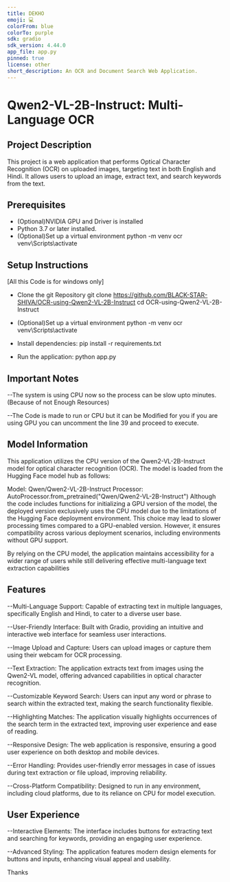 ```yaml
---
title: DEKHO
emoji: 💻
colorFrom: blue
colorTo: purple
sdk: gradio
sdk_version: 4.44.0
app_file: app.py
pinned: true
license: other
short_description: An OCR and Document Search Web Application.
---
```


# Qwen2-VL-2B-Instruct: Multi-Language OCR

## Project Description

This project is a web application that performs Optical Character Recognition (OCR) on uploaded images, targeting text in both English and Hindi. 
It allows users to upload an image, extract text, and search keywords from the text.

## Prerequisites
- (Optional)NVIDIA GPU and Driver is installed
- Python 3.7 or later installed. 
- (Optional)Set up a virtual environment
     python -m venv ocr
     venv\Scripts\activate  

## Setup Instructions
[All this Code is for windows only]

-  Clone the git Repository
     git clone https://github.com/BLACK-STAR-SHIVA/OCR-using-Qwen2-VL-2B-Instruct
     cd OCR-using-Qwen2-VL-2B-Instruct

- (Optional)Set up a virtual environment
     python -m venv ocr
     venv\Scripts\activate

- Install dependencies:
     pip install -r requirements.txt

- Run the application:
     python app.py

## Important Notes
--The system is using CPU now so the process can be slow upto minutes.(Because of not Enough Resources)

--The Code is made to run or CPU but it can be Modified for you if you are using GPU 
  you can uncomment the line 39 and proceed to execute.

## Model Information
This application utilizes the CPU version of the Qwen2-VL-2B-Instruct model for optical character recognition (OCR).
The model is loaded from the Hugging Face model hub as follows:

Model: Qwen/Qwen2-VL-2B-Instruct
Processor: AutoProcessor.from_pretrained("Qwen/Qwen2-VL-2B-Instruct")
Although the code includes functions for initializing a GPU version of the model, 
the deployed version exclusively uses the CPU model due to the limitations of the Hugging Face deployment environment. 
This choice may lead to slower processing times compared to a GPU-enabled version. 
However, it ensures compatibility across various deployment scenarios, including environments without GPU support.

By relying on the CPU model, the application maintains accessibility for a wider range of users while still delivering 
effective multi-language text extraction capabilities

## Features
--Multi-Language Support: Capable of extracting text in multiple languages, 
  specifically English and Hindi, to cater to a diverse user base.

--User-Friendly Interface: Built with Gradio, providing an intuitive and 
  interactive web interface for seamless user interactions.

--Image Upload and Capture: Users can upload images or capture them using 
  their webcam for OCR processing.

--Text Extraction: The application extracts text from images using the Qwen2-VL model,
  offering advanced capabilities in optical character recognition.

--Customizable Keyword Search: Users can input any word or phrase to search within
  the extracted text, making the search functionality flexible.

--Highlighting Matches: The application visually highlights occurrences of the search
  term in the extracted text, improving user experience and ease of reading.

--Responsive Design: The web application is responsive, ensuring a good user experience
  on both desktop and mobile devices.

--Error Handling: Provides user-friendly error messages in case of issues during text
  extraction or file upload, improving reliability.

--Cross-Platform Compatibility: Designed to run in any environment, including cloud platforms,
  due to its reliance on CPU for model execution.

## User Experience
--Interactive Elements: The interface includes buttons for extracting text and 
  searching for keywords, providing an engaging user experience.

--Advanced Styling: The application features modern design elements for buttons 
  and inputs, enhancing visual appeal and usability.

  Thanks

